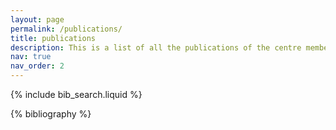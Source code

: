 ```yaml
---
layout: page
permalink: /publications/
title: publications
description: This is a list of all the publications of the centre members.
nav: true
nav_order: 2
---
```

{% include bib_search.liquid %}

<!-- _pages/publications.md -->
<div class="publications">
<!-- https://github.com/inukshuk/jekyll-scholar/tree/main -->
{% bibliography %}

</div>
